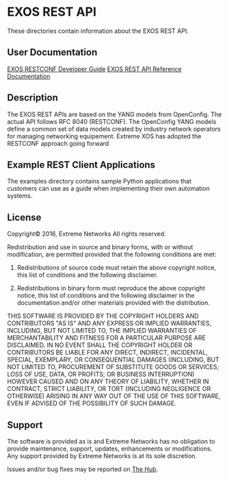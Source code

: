 # EXOS REST API
These directories contain information about the EXOS REST API.

## User Documentation
[EXOS RESTCONF Developer Guide](https://documentation.extremenetworks.com/exos_restconf_30.6/EXOS_RESTCONF_Developer_Guide_30_6.pdf)
[EXOS REST API Reference Documentation](http://api.extremenetworks.com/EXOS/ProgramInterfaces/RESTCONF/RESTCONF.html)


## Description
The EXOS REST APIs are based on the YANG models from OpenConfig. The actual API follows RFC 8040 (RESTCONF).
The OpenConfig YANG models define a common set of data models created by industry network operators for managing networking equipement. Extreme XOS has adopted the RESTCONF approach going forward

## Example REST Client Applications
The examples directory contains sample Python applications that customers can use as a guide when implementing their own automation systems.

## License
Copyright© 2016, Extreme Networks
All rights reserved.

Redistribution and use in source and binary forms, with or without modification,
are permitted provided that the following conditions are met:

1. Redistributions of source code must retain the above copyright notice, this
list of conditions and the following disclaimer.

2. Redistributions in binary form must reproduce the above copyright notice,
this list of conditions and the following disclaimer in the documentation
and/or other materials provided with the distribution.

THIS SOFTWARE IS PROVIDED BY THE COPYRIGHT HOLDERS AND CONTRIBUTORS "AS IS" AND
ANY EXPRESS OR IMPLIED WARRANTIES, INCLUDING, BUT NOT LIMITED TO, THE IMPLIED
WARRANTIES OF MERCHANTABILITY AND FITNESS FOR A PARTICULAR PURPOSE ARE
DISCLAIMED. IN NO EVENT SHALL THE COPYRIGHT HOLDER OR CONTRIBUTORS BE LIABLE
FOR ANY DIRECT, INDIRECT, INCIDENTAL, SPECIAL, EXEMPLARY, OR CONSEQUENTIAL
DAMAGES (INCLUDING, BUT NOT LIMITED TO, PROCUREMENT OF SUBSTITUTE GOODS OR
SERVICES; LOSS OF USE, DATA, OR PROFITS; OR BUSINESS INTERRUPTION) HOWEVER
CAUSED AND ON ANY THEORY OF LIABILITY, WHETHER IN CONTRACT, STRICT LIABILITY,
OR TORT (INCLUDING NEGLIGENCE OR OTHERWISE) ARISING IN ANY WAY OUT OF THE USE
OF THIS SOFTWARE, EVEN IF ADVISED OF THE POSSIBILITY OF SUCH DAMAGE.

## Support
The software is provided as is and Extreme Networks has no obligation to provide
maintenance, support, updates, enhancements or modifications.
Any support provided by Extreme Networks is at its sole discretion.

Issues and/or bug fixes may be reported on [The Hub](https://community.extremenetworks.com/extreme).

